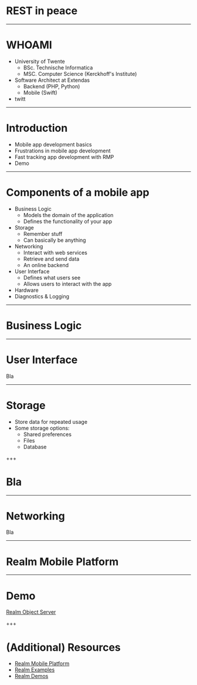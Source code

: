 # REST in peace

---

# WHOAMI

<ul>
  <li>
    University of Twente
    <ul>
      <li>BSc. Technische Informatica</li>
      <li>MSC. Computer Science (Kerckhoff's Institute)</li>
    </ul>
  </li>
  <li>
    Software Architect at Extendas
    <ul>
    	<li>Backend (PHP, Python)</li>
  	    <li>Mobile (Swift)</li>
    </ul>
  </li>
  <li>
    <a target="_blank" href="https://github.com/hslatman"><i class="fa fa-github" aria-hidden="true"></i></a>
    <a target="_blank" href="https://keybase.io/hslatman"><i class="fa fa-key" aria-hidden="true"></i></a>
        <a target="_blank" href="https://twitter.com/hslatman"><i class="fa fa-twitter" aria-hidden="true"></i>
</i></a>
    <a target="_blank" href="https://nl.linkedin.com/in/hslatman/nl"><i class="fa fa-linkedin" aria-hidden="true"></i>
</i></a>twitt
    <a target="_blank" href="https://hermanslatman.nl"><i class="fa fa-globe" aria-hidden="true"></i>
</a>

  </li>
</ul>

---

# Introduction

<ul>
    <li>
        Mobile app development basics
    </li>
    <li>
        Frustrations in mobile app development
    </li>
    <li>
        Fast tracking app development with RMP
    </li>
    <li>
        Demo
    </li>
</ul>

---

# Components of a mobile app

<ul>
  <li>
    Business Logic
    <ul>
        <li>Models the domain of the application</li>
        <li>Defines the functionality of your app</li>
    </ul>
  </li>
  <li>
    Storage
    <ul>
    	<li>Remember stuff</li>
    	<li>Can basically be anything</li>
    </ul>
  </li>
  <li>
    Networking
    <ul>
        <li>Interact with web services</li>
        <li>Retrieve and send data</li>
        <li>An online backend</li>
    </ul>
  </li>
    <li>
      User Interface
      <ul>
        <li>Defines what users see</li>
        <li>Allows users to interact with the app</li>
      </ul>
    </li>
    <li>
        Hardware
    </li>
    <li>
        Diagnostics &amp; Logging
    </li>
</ul>


---

# Business Logic


---


# User Interface


Bla


---


# Storage


<ul>
  <li>
    Store data for repeated usage
  </li>
  <li>
    Some storage options:
    <ul>
      <li>Shared preferences</li>
      <li>Files</li>
      <li>Database</li>
    </ul>
  </li>
</ul>

+++

# Bla

---

# Networking

Bla

---


# Realm Mobile Platform




---

# Demo

<a target="_blank" href="http://ros-test.spinpos.com:9080/">Realm Object Server</a>




+++

# (Additional) Resources

<ul>
    <li><a href="https://realm.io/products/realm-mobile-platform/" target="_blank">Realm Mobile Platform</a></li>
    <li><a href="https://github.com/realm/realm-java/tree/master/examples" target="_blank">Realm Examples</a>
    <li><a href="https://github.com/realm-demos" target="_blank">Realm Demos</a>
</ul>